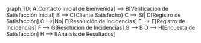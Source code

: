 graph TD;
  A[Contacto Inicial de Bienvenida] --> B[Verificación de Satisfacción Inicial]
  B --> C{Cliente Satisfecho}
  C -->|Sí| D[Registro de Satisfacción]
  C -->|No| E[Resolución de Incidencias]
  E --> F[Registro de Incidencias]
  F --> G[Resolución de Incidencias]
  G --> B
  D --> H[Encuesta de Satisfacción]
  H --> I[Análisis de Resultados]
